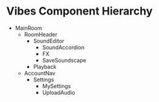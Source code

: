 # Vibes Component Hierarchy
- MainRoom
    - RoomHeader
        - SoundEditor
            - SoundAccordion
            - FX
            - SaveSoundscape
        - Playback
    - AccountNav
        - Settings
            - MySettings
            - UploadAudio
    